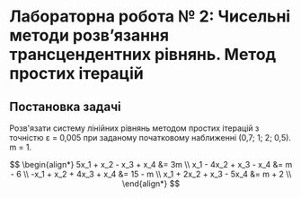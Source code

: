 # Лабораторна робота № 2: Чисельні методи розв’язання трансцендентних рівнянь. Метод простих ітерацій

## Постановка задачі

Розв'язати систему лінійних рівнянь методом простих ітерацій з точністю
ε = 0,005 при заданому початковому наближенні (0,7; 1; 2; 0,5).
m = 1.

$$
\begin{align*}
5x_1 + x_2 - x_3 + x_4 &= 3m \\
x_1 - 4x_2 + x_3 - x_4 &= m - 6 \\
-x_1 + x_2 + 4x_3 + x_4 &= 15 - m \\
x_1 + 2x_2 + x_3 - 5x_4 &= m + 2 \\
\end{align*}
$$

